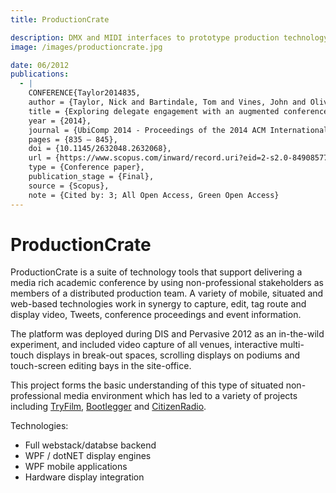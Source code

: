 ```yaml
---
title: ProductionCrate

description: DMX and MIDI interfaces to prototype production technology using .NET Gadgeteer.
image: /images/productioncrate.jpg

date: 06/2012
publications:
  - |
    CONFERENCE{Taylor2014835,
    author = {Taylor, Nick and Bartindale, Tom and Vines, John and Olivier, Patrick},
    title = {Exploring delegate engagement with an augmented conference},
    year = {2014},
    journal = {UbiComp 2014 - Proceedings of the 2014 ACM International Joint Conference on Pervasive and Ubiquitous Computing},
    pages = {835 – 845},
    doi = {10.1145/2632048.2632068},
    url = {https://www.scopus.com/inward/record.uri?eid=2-s2.0-84908577855&doi=10.1145%2f2632048.2632068&partnerID=40&md5=713d4fe555da7f910bbbad07c0817d29},
    type = {Conference paper},
    publication_stage = {Final},
    source = {Scopus},
    note = {Cited by: 3; All Open Access, Green Open Access}
---
```


# ProductionCrate

ProductionCrate is a suite of technology tools that support delivering a media rich academic conference by using non-professional stakeholders as members of a distributed production team. A variety of mobile, situated and web-based technologies work in synergy to capture, edit, tag route and display video, Tweets, conference proceedings and event information.

The platform was deployed during DIS and Pervasive 2012 as an in-the-wild experiment, and included video capture of all venues, interactive multi-touch displays in break-out spaces, scrolling displays on podiums and touch-screen editing bays in the site-office.

This project forms the basic understanding of this type of situated non-professional media environment which has led to a variety of projects including [TryFilm](/research/tryfilm.html), [Bootlegger](/research/bootlegger.html) and [CitizenRadio](/research/citizenradio.html).

Technologies:

- Full webstack/databse backend
- WPF / dotNET display engines
- WPF mobile applications
- Hardware display integration
